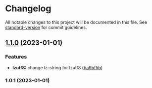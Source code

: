 # Changelog

All notable changes to this project will be documented in this file. See [standard-version](https://github.com/conventional-changelog/standard-version) for commit guidelines.

## [1.1.0](https://github.com/Lack-Zillions-Over/hyperc/compare/v1.0.1...v1.1.0) (2023-01-01)


### Features

* **lzutf8:** change lz-string for lzutf8 ([ba9bf5b](https://github.com/Lack-Zillions-Over/hyperc/commit/ba9bf5b5866726cecfe9ea42b3beac932f7a505f))

### 1.0.1 (2023-01-01)

